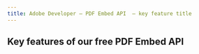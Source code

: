 ```yaml
---
title: Adobe Developer — PDF Embed API  — key feature title
---
```


<TitleBlock slots="heading" theme="dark" className="titleBlock-align-left blue-bg" />

## Key features of our free PDF Embed API 
